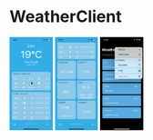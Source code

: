 # WeatherClient

<img src="https://github.com/aleksandrmoshorovskyi/WeatherClient/blob/main/Main.png" width="15%"></img>
<img src="https://github.com/aleksandrmoshorovskyi/WeatherClient/blob/main/Main2.png" width="15%"></img>
<img src="https://github.com/aleksandrmoshorovskyi/WeatherClient/blob/main/Settings.png" width="15%"></img>
